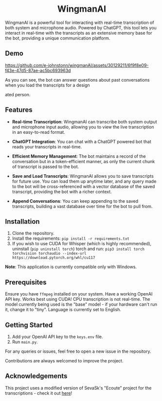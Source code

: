 <h1 align="center">WingmanAI</h1>

WingmanAI is a powerful tool for interacting with real-time transcription of both system and microphone audio. Powered by ChatGPT, this tool lets you interact in real-time with the transcripts as an extensive memory base for the bot, providing a unique communication platform. 

## Demo

https://github.com/e-johnstonn/wingmanAI/assets/30129211/6f9f8e09-f43e-47d5-87ae-ac5bc693963d

As you can see, the bot can answer questions about past conversations when you load the transcripts for a design



ated person. 

## Features

- **Real-time Transcription**: WingmanAI can transcribe both system output and microphone input audio, allowing you to view the live transcription in an easy-to-read format. 

- **ChatGPT Integration**: You can chat with a ChatGPT powered bot that reads your transcripts in real-time.

- **Efficient Memory Management**: The bot maintains a record of the conversation but in a token-efficient manner, as only the current chunk of transcript is passed to the bot. 

- **Save and Load Transcripts**: WingmanAI allows you to save transcripts for future use. You can load them up anytime later, and any query made to the bot will be cross-referenced with a vector database of the saved transcript, providing the bot with a richer context. 

- **Append Conversations**: You can keep appending to the saved transcripts, building a vast database over time for the bot to pull from.




## Installation

1. Clone the repository.
2. Install the requirements: ```pip install -r requirements.txt```
3. If you wish to use CUDA for Whisper (which is highly recommended), uninstall (```pip uninstall torch```) torch and run: ```pip3 install torch torchvision torchaudio --index-url https://download.pytorch.org/whl/cu117```

**Note**: This application is currently compatible only with Windows. 

## Prerequisites
Ensure you have `ffmpeg` installed on your system.
Have a working OpenAI API key.
Works best using CUDA! CPU transcription is not real-time.
The model currently being used is the "base" model - if your hardware can't run it, change it to "tiny". Language is currently set to English.

## Getting Started
1. Add your OpenAI API key to the `keys.env` file. 
2. Run `main.py`. 


For any queries or issues, feel free to open a new issue in the repository. 

Contributions are always welcomed to improve the project. 

## Acknowledgements

This project uses a modified version of SevaSk's "Ecoute" project for the transcriptions - check it out [here](https://github.com/SevaSk/ecoute)! 



